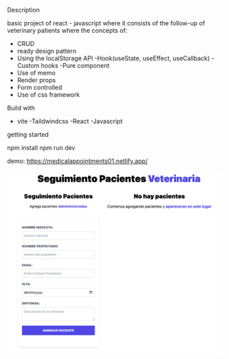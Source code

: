Description

basic project of react - javascript where it consists of the follow-up of veterinary patients where the concepts of:

- CRUD
- ready design pattern
- Using the localStorage API
-Hook(useState, useEffect, useCallback)
-Custom hooks
-Pure component
- Use of memo
- Render props
- Form controlled
- Use of css framework

Build with

- vite
-Taildwindcss
-React
-Javascript

getting started

npm install
npm run dev

demo: https://medicalappointments01.netlify.app/

![Alt text](image.png)